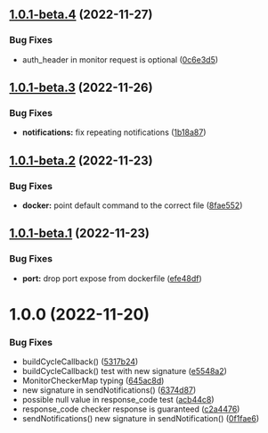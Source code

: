 ## [1.0.1-beta.4](https://github.com/marius321967/web-monitor/compare/v1.0.1-beta.3...v1.0.1-beta.4) (2022-11-27)


### Bug Fixes

* auth_header in monitor request is optional ([0c6e3d5](https://github.com/marius321967/web-monitor/commit/0c6e3d51630b6af329ae167144ec0b36cc240d24))

## [1.0.1-beta.3](https://github.com/marius321967/web-monitor/compare/v1.0.1-beta.2...v1.0.1-beta.3) (2022-11-26)


### Bug Fixes

* **notifications:** fix repeating notifications ([1b18a87](https://github.com/marius321967/web-monitor/commit/1b18a8727ed892883e7e8cacff0c0b672e585862))

## [1.0.1-beta.2](https://github.com/marius321967/web-monitor/compare/v1.0.1-beta.1...v1.0.1-beta.2) (2022-11-23)


### Bug Fixes

* **docker:** point default command to the correct file ([8fae552](https://github.com/marius321967/web-monitor/commit/8fae5528622bfeaaf6eb591e43a045f3a0b46ca0))

## [1.0.1-beta.1](https://github.com/marius321967/web-monitor/compare/v1.0.0...v1.0.1-beta.1) (2022-11-23)


### Bug Fixes

* **port:** drop port expose from dockerfile ([efe48df](https://github.com/marius321967/web-monitor/commit/efe48df6913f1f4cfb6f37a209857d048c23055a))

# 1.0.0 (2022-11-20)


### Bug Fixes

* buildCycleCallback() ([5317b24](https://github.com/marius321967/web-monitor/commit/5317b249c85f6f1454c030bc743b781f59273dd2))
* buildCycleCallback() test with new signature ([e5548a2](https://github.com/marius321967/web-monitor/commit/e5548a257cb8e2751335164db866e03526fabfbc))
* MonitorCheckerMap typing ([645ac8d](https://github.com/marius321967/web-monitor/commit/645ac8d667afe37170ed793c431820b536beca77))
* new signature in sendNotifications() ([6374d87](https://github.com/marius321967/web-monitor/commit/6374d87341cd35ae32e625a0bf1e4d130578452b))
* possible null value in response_code test ([acb44c8](https://github.com/marius321967/web-monitor/commit/acb44c89f32fff06cb89465cfe278a8ef732671b))
* response_code checker response is guaranteed ([c2a4476](https://github.com/marius321967/web-monitor/commit/c2a447689df4c742f3e29431a2bebcde32081eaf))
* sendNotifications() new signature in sendNotification() ([0f1fae6](https://github.com/marius321967/web-monitor/commit/0f1fae621beee1cab1bd5d97274b36307243430a))
